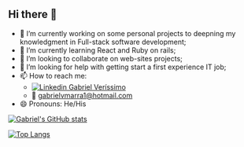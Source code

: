 ## Hi there 👋


- 🔭 I’m currently working on some personal projects to deepning my knowledgment in Full-stack software development;
- 🌱 I’m currently learning React and Ruby on rails;
- 👯 I’m looking to collaborate on web-sites projects;
- 🤔 I’m looking for help with getting start a first experience IT job;
- 📫 How to reach me: 
  - [![Linkedin](https://i.stack.imgur.com/gVE0j.png) Gabriel Veríssimo](https://www.linkedin.com/in/gabriel-ver%C3%ADssimo/)
  - :love_letter: gabrielvmarra1@hotmail.com
- 😄 Pronouns: He/His

[![Gabriel's GitHub stats](https://github-readme-stats.vercel.app/api?username=GabrielVeridico&theme=dark&show_icons=true)](https://github.com/anuraghazra/github-readme-stats)

[![Top Langs](https://github-readme-stats.vercel.app/api/top-langs/?username=GabrielVeridico&theme=dark)](https://github.com/anuraghazra/github-readme-stats)
